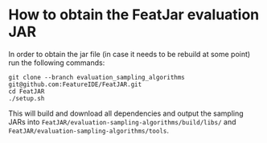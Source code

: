 # How to obtain the FeatJar evaluation JAR

In order to obtain the jar file (in case it needs to be rebuild at some point)
run the following commands:

```
git clone --branch evaluation_sampling_algorithms git@github.com:FeatureIDE/FeatJAR.git
cd FeatJAR
./setup.sh
```

This will build and download all dependencies and output the sampling JARs into
`FeatJAR/evaluation-sampling-algorithms/build/libs/` and `FeatJAR/evaluation-sampling-algorithms/tools`.
